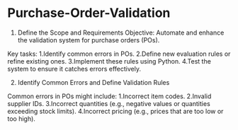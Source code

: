 # Purchase-Order-Validation
1. Define the Scope and Requirements
Objective: Automate and enhance the validation system for purchase orders (POs).

Key tasks:
1.Identify common errors in POs.
2.Define new evaluation rules or refine existing ones.
3.Implement these rules using Python.
4.Test the system to ensure it catches errors effectively.


2. Identify Common Errors and Define Validation Rules

Common errors in POs might include:
1.Incorrect item codes.
2.Invalid supplier IDs.
3.Incorrect quantities (e.g., negative values or quantities exceeding stock limits).
4.Incorrect pricing (e.g., prices that are too low or too high).
